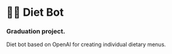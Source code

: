 # 🍉🤖 Diet Bot
### Graduation project.
Diet bot based on OpenAI for creating individual dietary menus.
